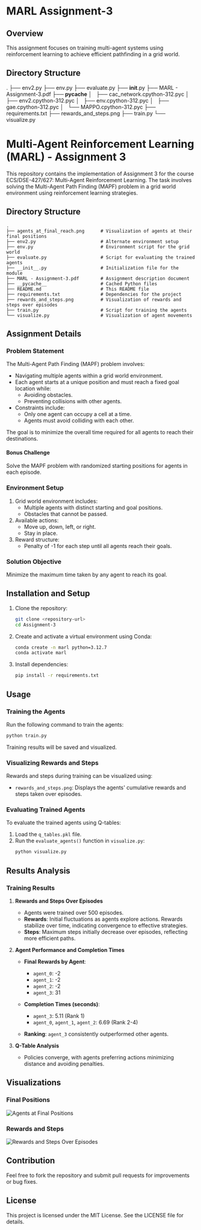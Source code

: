 # MARL Assignment-3

## Overview
This assignment focuses on training multi-agent systems using reinforcement learning to achieve efficient pathfinding in a grid world.

## Directory Structure
.
├── env2.py
├── env.py
├── evaluate.py
├── __init__.py
├── MARL - Assignment-3.pdf
├── __pycache__
│   ├── cac_network.cpython-312.pyc
│   ├── env2.cpython-312.pyc
│   ├── env.cpython-312.pyc
│   ├── gae.cpython-312.pyc
│   └── MAPPO.cpython-312.pyc
├── requirements.txt
├── rewards_and_steps.png
├── train.py
└── visualize.py


# Multi-Agent Reinforcement Learning (MARL) - Assignment 3

This repository contains the implementation of Assignment 3 for the course ECS/DSE-427/627: Multi-Agent Reinforcement Learning. The task involves solving the Multi-Agent Path Finding (MAPF) problem in a grid world environment using reinforcement learning strategies.

## Directory Structure

```
.
├── agents_at_final_reach.png      # Visualization of agents at their final positions
├── env2.py                        # Alternate environment setup
├── env.py                         # Environment script for the grid world
├── evaluate.py                    # Script for evaluating the trained agents
├── __init__.py                    # Initialization file for the module
├── MARL - Assignment-3.pdf        # Assignment description document
├── __pycache__                    # Cached Python files
├── README.md                      # This README file
├── requirements.txt               # Dependencies for the project
├── rewards_and_steps.png          # Visualization of rewards and steps over episodes
├── train.py                       # Script for training the agents
└── visualize.py                   # Visualization of agent movements
```

## Assignment Details

### Problem Statement

The Multi-Agent Path Finding (MAPF) problem involves:
- Navigating multiple agents within a grid world environment.
- Each agent starts at a unique position and must reach a fixed goal location while:
  - Avoiding obstacles.
  - Preventing collisions with other agents.
- Constraints include:
  - Only one agent can occupy a cell at a time.
  - Agents must avoid colliding with each other.

The goal is to minimize the overall time required for all agents to reach their destinations.

#### **Bonus Challenge**

Solve the MAPF problem with randomized starting positions for agents in each episode.

### Environment Setup

1. Grid world environment includes:
   - Multiple agents with distinct starting and goal positions.
   - Obstacles that cannot be passed.
2. Available actions:
   - Move up, down, left, or right.
   - Stay in place.
3. Reward structure:
   - Penalty of -1 for each step until all agents reach their goals.

### Solution Objective

Minimize the maximum time taken by any agent to reach its goal.

## Installation and Setup

1. Clone the repository:
   ```bash
   git clone <repository-url>
   cd Assignment-3
   ```

2. Create and activate a virtual environment using Conda:
   ```bash
   conda create -n marl python=3.12.7
   conda activate marl
   ```

3. Install dependencies:
   ```bash
   pip install -r requirements.txt
   ```

## Usage

### Training the Agents

Run the following command to train the agents:
```bash
python train.py
```

Training results will be saved and visualized.

### Visualizing Rewards and Steps

Rewards and steps during training can be visualized using:
- `rewards_and_steps.png`: Displays the agents' cumulative rewards and steps taken over episodes.

### Evaluating Trained Agents

To evaluate the trained agents using Q-tables:
1. Load the `q_tables.pkl` file.
2. Run the `evaluate_agents()` function in `visualize.py`:
   ```bash
   python visualize.py
   ```

## Results Analysis

### Training Results

1. **Rewards and Steps Over Episodes**
   - Agents were trained over 500 episodes.
   - **Rewards**: Initial fluctuations as agents explore actions. Rewards stabilize over time, indicating convergence to effective strategies.
   - **Steps**: Maximum steps initially decrease over episodes, reflecting more efficient paths.

2. **Agent Performance and Completion Times**
   - **Final Rewards by Agent**:
     - `agent_0`: -2
     - `agent_1`: -2
     - `agent_2`: -2
     - `agent_3`: 31
   - **Completion Times (seconds)**:
     - `agent_3`: 5.11 (Rank 1)
     - `agent_0`, `agent_1`, `agent_2`: 6.69 (Rank 2-4)

   - **Ranking**: `agent_3` consistently outperformed other agents.

3. **Q-Table Analysis**
   - Policies converge, with agents preferring actions minimizing distance and avoiding penalties.

## Visualizations

### Final Positions
![Agents at Final Positions](agents_at_final_reach.png)

### Rewards and Steps
![Rewards and Steps Over Episodes](rewards_and_steps.png)

## Contribution

Feel free to fork the repository and submit pull requests for improvements or bug fixes.

## License

This project is licensed under the MIT License. See the LICENSE file for details.


